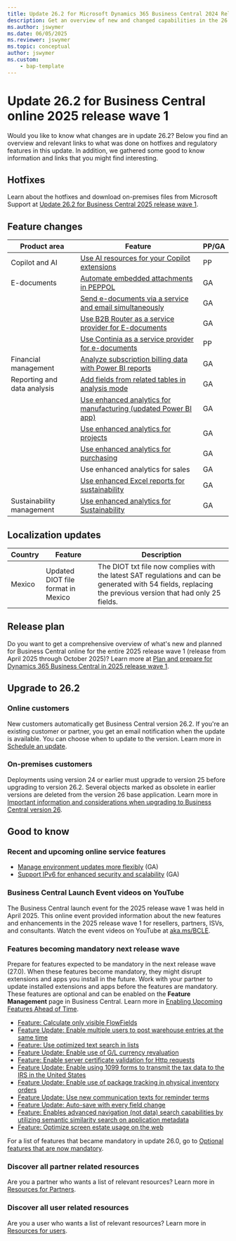```yaml
---
title: Update 26.2 for Microsoft Dynamics 365 Business Central 2024 Release Wave 1
description: Get an overview of new and changed capabilities in the 26.2 update of Business Central online, which is part of 2025 release wave 1
ms.author: jswymer
ms.date: 06/05/2025
ms.reviewer: jswymer
ms.topic: conceptual
author: jswymer
ms.custom:
    - bap-template
---
```

# Update 26.2 for Business Central online 2025 release wave 1

Would you like to know what changes are in update 26.2? Below you find an overview and relevant links to what was done on hotfixes and regulatory features in this update. In addition, we gathered some good to know information and links that you might find interesting.

## Hotfixes

Learn about the hotfixes and download on-premises files from Microsoft Support at [Update 26.2 for Business Central 2025 release wave 1](https://support.microsoft.com/help/5061918).

## Feature changes

| Product area| Feature| PP/GA  |
|-|-|-|
| Copilot and AI | [Use AI resources for your Copilot extensions](/dynamics365/release-plan/2025wave1/smb/dynamics365-business-central/use-business-central-ai-resources-copilot-features-business-central) | PP |
| E-documents | [Automate embedded attachments in PEPPOL](/dynamics365/release-plan/2025wave1/smb/dynamics365-business-central/automate-embedded-attachments-peppol)  | GA|
| | [Send e-documents via a service and email simultaneously](/dynamics365/release-plan/2025wave1/smb/dynamics365-business-central/send-e-documents-via-service-email-simultaneously)| GA|
|| [Use B2B Router as a service provider for E-documents](/dynamics365/release-plan/2025wave1/smb/dynamics365-business-central/use-b2b-router-as-service-provider-e-documents) | GA|
| | [Use Continia as a service provider for e-documents](/dynamics365/release-plan/2025wave1/smb/dynamics365-business-central/use-continia-as-service-provider-e-documents) | PP  |
| Financial management | [Analyze subscription billing data with Power BI reports](/dynamics365/release-plan/2025wave1/smb/dynamics365-business-central/analyze-subscription-billing-data-power-bi-reports) | GA|
| Reporting and data analysis   |[Add fields from related tables in analysis mode](/dynamics365/release-plan/2025wave1/smb/dynamics365-business-central/add-fields-related-tables-analysis-mode) | GA|
| | [Use enhanced analytics for manufacturing (updated Power BI app)](/dynamics365/release-plan/2025wave1/smb/dynamics365-business-central/use-enhanced-analytics-manufacturing) | GA|
| | [Use enhanced analytics for projects](/dynamics365/release-plan/2025wave1/smb/dynamics365-business-central/use-enhanced-analytics-projects) | GA|
|| [Use enhanced analytics for purchasing](/dynamics365/release-plan/2025wave1/smb/dynamics365-business-central/use-enhanced-analytics-purchasing)  | GA    |
|| Use enhanced analytics for sales | GA|
|| [Use enhanced Excel reports for sustainability](/dynamics365/release-plan/2025wave1/smb/dynamics365-business-central/use-enhanced-excel-reports-sustainability) | GA|
| Sustainability management | [Use enhanced analytics for Sustainability](/dynamics365/release-plan/2025wave1/smb/dynamics365-business-central/use-enhanced-analytics-sustainability) | GA|

<!--| Governance and administration |[Automate environment management with Power Platform connector](/dynamics365/release-plan/2025wave1/smb/dynamics365-business-central/automate-environment-management-power-platform-connector)  | GA|
|  | [Migrate record links and notes with cloud migration tooling](/dynamics365/release-plan/2025wave1/smb/dynamics365-business-central/migrate-record-links-notes-cloud-migration-tooling) | GA|
|  | [View app compatibility with future versions in admin center](/dynamics365/release-plan/2025wave1/smb/dynamics365-business-central/view-app-compatibility-future-versions-admin-center) | GA|
-->
## Localization updates

|Country|Feature|Description|
|-|-|-|
|Mexico|Updated DIOT file format in Mexico|The DIOT txt file now complies with the latest SAT regulations and can be generated with 54 fields, replacing the previous version that had only 25 fields.|

## Release plan

Do you want to get a comprehensive overview of what's new and planned for Business Central online for the entire 2025 release wave 1 (release from April 2025 through October 2025)? Learn more at [Plan and prepare for Dynamics 365 Business Central in 2025 release wave 1](/dynamics365/release-plan/2025wave1/smb/dynamics365-business-central/)<!--(https://aka.ms/BCReleasePlan)-->.

## Upgrade to 26.2

### Online customers

New customers automatically get Business Central version 26.2. If you're an existing customer or partner, you get an email notification when the update is available. You can choose when to update to the version. Learn more in [Schedule an update](../administration/tenant-admin-center-update-management.md#schedule-an-update).

### On-premises customers

Deployments using version 24 or earlier must upgrade to version 25 before upgrading to version 26.2. Several objects marked as obsolete in earlier versions are deleted from the version 26 base application. Learn more in [Important information and considerations when upgrading to Business Central version 26](../upgrade/upgrade-considerations-v26.md).

## Good to know

### Recent and upcoming online service features

- [Manage environment updates more flexibly](/dynamics365/release-plan/2025wave1/smb/dynamics365-business-central/manage-environment-updates-more-flexibly) (GA)
- [Support IPv6 for enhanced security and scalability](/dynamics365/release-plan/2025wave1/smb/dynamics365-business-central/support-ipv6-enhanced-security-scalability) (GA)

### Business Central Launch Event videos on YouTube

The Business Central launch event for the 2025 release wave 1 was held in April 2025. This online event provided information about the new features and enhancements in the 2025 release wave 1 for resellers, partners, ISVs, and consultants. Watch the event videos on YouTube at [aka.ms/BCLE](https://aka.ms/BCLE).

### Features becoming mandatory next release wave

Prepare for features expected to be mandatory in the next release wave (27.0). When these features become mandatory, they might disrupt extensions and apps you install in the future. Work with your partner to update installed extensions and apps before the features are mandatory. These features are optional and can be enabled on the **Feature Management** page in Business Central. Learn more in [Enabling Upcoming Features Ahead of Time](../administration/feature-management.md).

- [Feature: Calculate only visible FlowFields](../developer/calculate-only-visible-flowfields-feature-key.md)
- [Feature Update: Enable multiple users to post warehouse entries at the same time](/dynamics365/business-central/design-details-warehouse-entries#creating-warehouse-transactions) <!--(/dynamics365/release-plan/2024wave2/smb/dynamics365-business-central/allow-more-than-one-user-post-warehouse-entries-at-time)-->
- [Feature: Use optimized text search in lists](/dynamics365/business-central/design-details-warehouse-entries#creating-warehouse-transactions)
- [Feature Update: Enable use of G/L currency revaluation](/dynamics365/business-central/finance-revalue-account-balances)
- [Feature: Enable server certificate validation for Http requests](../developer/devenv-httpcertvalid-feature-key.md)
- [Feature Update: Enable using 1099 forms to transmit the tax data to the IRS in the United States](/dynamics365/business-central/localfunctionality/unitedstates/set-up-use-irs1099-form)
- [Feature Update: Enable use of package tracking in physical inventory orders](/dynamics365/business-central/inventory-how-work-item-tracking)
- [Feature Update: Use new communication texts for reminder terms](/dynamics365/business-central/finance-automate-reminders)
- [Feature Update: Auto-save with every field change](/dynamics365-release-plan/2022wave2/smb/dynamics365-business-central/auto-save-as-work)
- [Feature: Enables advanced navigation (not data) search capabilities by utilizing semantic similarity search on application metadata](../developer/semantic-search-feature-key.md)
- [Feature: Optimize screen estate usage on the web](/dynamics365/release-plan/2025wave1/smb/dynamics365-business-central/optimize-screen-estate-usage-web)

For a list of features that became mandatory in update 26.0, go to [Optional features that are now mandatory](https://aka.ms/BCFeatureMgmt).

### Discover all partner related resources

Are you a partner who wants a list of relevant resources? Learn more in [Resources for Partners](https://aka.ms/BCAll).

### Discover all user related resources

Are you a user who wants a list of relevant resources? Learn more in [Resources for users](https://aka.ms/BCUsers).  
